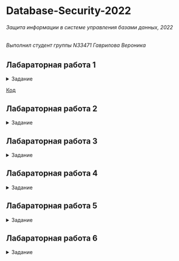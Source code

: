 # Database-Security-2022
###### Защита информации в системе управления базами данных, 2022 
###### Выполнил студент группы N33471 Гаврилова Вероника

## Лабараторная работа 1

<details>
<summary> Задание </summary> 
  
  
__1. Подключиться к базе данных с использованием клиента psql.__

__2. Создать базу данных в соответствии с шаблоном номер группы номер студента.__

__3. Выбрать базу данных в соответствии с шаблоном номер группы номер студента. Например, n3247_1.__

__4. Создать новую схему в своей БД с именем номер группы номер студента schema_lab1.__

__5. Создать таблицу номер группы номер студента tbl1 в схеме по умолчанию и номергруппы_номерстудента_tbl2 в созданной в пункте 3.__

__6. Создать таблицу и номергруппы_номерстудента_table_i5 в своей схеме (далее все объекты нужно создавать в своей схеме из пункта 3), в которой будут использовать атрибуты с типами integer, varchar, char, timestamp, date, bytea.__

__7. Создать таблицу номергруппы_номерстудента_table_i6, в которой будет атрибут с любым типом со значением по умолчанию и атрибут с типом интервал времени.__

__8. Создать свой составной тип с именем номергруппы_номерстудента_type для описания свойств какого-либо объекта со свойствами real, real, date, bytea.__

__9. Создать свой тип перечисления с именем номергруппы_номерстудента_enum для возможности указания градации размера большой, средний, маленький.__

__10. Создать свой домен с именем номергруппы_номерстудента_domain с проверкой, что в нем содержится только 3 цифры__

__11. Создать последовательность с именем номергруппы_номерстудента_seq с началом 1000 и шагам -1. (1000,999, 998, …)__

__12. Создать для таблицы с пункта 5 индекс с именем номергруппы_номерстудента_idx1 по атрибуту c типом integer.__

__13. Создать составной индекс для таблицы из пункта 5 с именем номергруппы_номерстудента idx2 по атрибутам integer, date.__

__14. Создать индекс по выражению для таблицы из пункта 5 с именем номергруппы_номерстудента idx3 по атрибуту integer, выражение взятие по модулю 10.__

__15. Создать частичный индекс для таблицы из пункта 5 с именем номергруппы_номерстудента_idx4 по атрибуту integer, исключая значения меньше 100 и больше 1000.__

__16. Создать таблицу как в пункте 5, но с ограничение NOT NULL на поле char с именем номергруппы_номерстудента_notnull__

__17. Создать таблицу как в пункте 5, но с ограничение UNIQUE на комбинацию полей char, integer с именем номергруппы_номерстудента_unique__

__18. Создать таблицу как в пункте 5, но с ограничение первичного ключа поля integer с именем номергруппы_номерстудента_pk__

__19. Создать таблицу как в пункте 5, но с ограничением проверкой поля varchar на наличие символа ‘a’ номергруппы_номерстудента_check__

__20. Создать представление, в котором из таблицы из пункта 5 будутпредставлены только атрибуты с типом varchar и date, имя представления. номергруппы_номерстудента_view__ 
  </details>
  
[Код](https://github.com/cyberknopa/Database-Security-2022/blob/main/Lab1.sql)


## Лабараторная работа 2

<details>
<summary> Задание </summary> 
  
  
__1. Наполнить таблицы базы данных при помощи операторов INSERT.Каждая таблица должна иметь не менее 5 разных записей.__
  
__2. Обновить записи в одной таблице на основании записи из другой (между таблицами должна быть связь).__
__3. Удалить несколько записей из одной таблицы на основании информации из другой таблицы.__
  
__4. Вывести часть столбцов из таблицы.__
  
__5. Вывести несколько записей из таблицы, используя условие ограничения.__
  
__6. Сделать декартово произведение двух таблиц.__
  
__7. Вывести записи из таблицы на основании условия ограничения, содержащегося в другой таблице.__
  
__8. Применить функции агрегирования к выводимым записям (sum, avg, min, max)__
  
__9. Вывести записи из таблицы, используя сортировку от большего к меньшему.__
  
__10. Вывести записи из таблицы, используя сортировку от меньшего к большему с ограничением количества выводимых строк.__
  
__11. Произвести агрегирование выводимых записей по одному из полей ( group by).__
  
__12. Выполнить запрос, когда табличное выражение представляет собой другой запрос.__
 </details>
 
 ## Лабараторная работа 3

<details>
<summary> Задание </summary> 
  
  
 __1. Написать процедуру, которая выполняет агрегации значений в таблице и обновляет значение в другой таблице. Таким образом, чтобы при запуске пользователем информация в таблице обновлялась и содержала агрегированные значения из другой таблицы.__

__2. Написать триггер, который будет выполнять действие из 1 пункта автоматически при вставке записи в исходную таблицу. Таким образом, чтобы агрегированная информация всегда была актуальна.__

__3. Написать триггер, который на основании даты из вставляемой записи, вставлял ее в соответствующую таблицу.__

__4. Написать триггер, который при вставке в таблицу, производил подмену вставляемого значения в соответствии с уже существующим словарем.__

__5. Написать процедуру выводящую сумму первого, последнего и значений записей в таблице, находящихся в позициях золотого сечения.__
 </details>
 
 ## Лабараторная работа 4

<details>
<summary> Задание </summary> 
  
  
__1.Подготовьте таблицы для выполнения перечисленных ниже задач.__
  
2. Выдайте права 3 пользователям. Пользователь User1 должен иметь полный доступ к таблице. User2 должен иметь право на вставку, select-запросы и обновление значений в таблицах. User3 должен иметь право на удаление строк из таблиц, а также возможность делегировать свои права любому пользователю.__
  
__3. Предоставьте право на удаление от пользователя User3 пользователю User4 и проверьте все выданные права.__
  
__4. Отмените все предоставленные выше права.__
  
__5. Создайте подсхему для User1 и User2 с различным набором таблиц.__
  
__6. Создайте представление как объединенный набор столбцов из разных таблиц.__
  
__7. Настройте безопасность на уровне строк, политика должна быть создана на основе текущего пользователя, и протестируйте ее.__
  
__8. Создайте триггер для регистрации вставки, обновления и удаления содержимого в определенных таблицах.__
 </details>
 
 ## Лабараторная работа 5

<details>
<summary> Задание </summary> 
  
  
__1.В случае объединения таблиц покажите, как злоумышленник может узнать количество столбцов второй таблицы.__
  
__2. Предложите подход для получения структуры базы данных (включая название столбцов таблицы).__

__3. Покажите пример использования подготовленных параметров для вашего любимого языка программирования.__
 </details>
 
 ## Лабараторная работа 6
 
<details>
<summary> Задание </summary> 
  
  
__1.Создайте таблицу, в которой два столбца содержат хешированные значения, где одно из них сгенерировано с помощью алгоритма SHA-1. Покажите, как можно выполнить проверку, используя данные двух хешей.__
  
__2. Создайте таблицу, в которой данные имеют байтовый тип. Зашифруйте этот столбец и покажите, как пользователь может расшифровать данные во время обычного select-запроса к зашифрованному столбцу.__
 </details>

